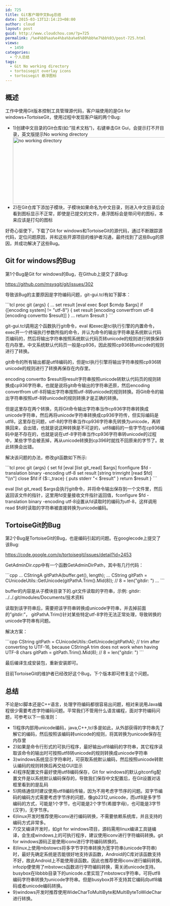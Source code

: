 ```yaml
---
id: 725
title: Git客户端中文Bug总结
date: 2015-03-13T12:14:23+08:00
author: cloud
layout: post
guid: http://www.cloudchou.com/?p=725
permalink: /%e4%b8%aa%e4%ba%ba%e6%80%bb%e7%bb%93/post-725.html
views:
  - 1450
categories:
  - 个人总结
tags:
  - Git No working directory
  - tortoisegit overlay icons
  - tortoisegit 悬浮图标
---
```

<h2>概述</h2>
<p>工作中使用Git版本控制工具管理源代码，客户端使用的是Git for windows+TortoiseGit，使用过程中发现客户端的两个Bug:</p>
<ul>
<li>1)创建中文目录的Git仓库(如:”技术文档”)，右键单击Git Gui，会提示打不开目录，英文版提示No working directory</li>
<a href="http://www.cloudchou.com/wp-content/uploads/2015/03/no-working-directory.png" target="_blank"><img src="http://www.cloudchou.com/wp-content/uploads/2015/03/no-working-directory.png" alt="no working directory" width="482" height="211" class="aligncenter size-full wp-image-727" /></a>
<li>2)在Git仓库下添加子模块，子模块如果命名为中文目录，则进入中文目录后会看到图标显示不正常，即使是已提交的文件，悬浮图标会是带问号的图标，本来应该是打勾的图标</li>
</ul>

<p>好奇心驱使下，下载了Git for windows和TortoiseGit的源代码，通过不断跟踪源代码，定位问题原因，并和这些开源项目的维护者沟通，最终找到了这些Bug的原因，并成功解决了这些Bug。</p>

<h2>Git for windows的Bug</h2>
<p>第1个Bug是Git for windows的Bug，在Github上提交了该Bug:</p>
<p><a href="https://github.com/msysgit/git/issues/302" target="_blank"> https://github.com/msysgit/git/issues/302 </a></p>
<p>导致该Bug的主要原因是字符编码问题，git-gui.tcl有如下脚本：</p>
```tcl
proc git {args} {
  ...
    set result [eval exec $opt $cmdp $args]
    if {[encoding system] != "utf-8"} {
        set result [encoding convertfrom utf-8 [encoding convertto $result]]
    }
    ...
    return $result
}
```
<p>git-gui.tcl调用这个函数执行git命令，eval 和exec是tcl执行引擎的内置命令，exec开一个终端执行参数所指的命令，并认为命令的输出字符串是系统默认代码页编码的，然后将输出字符串按照系统默认代码页转unicode的规则进行转换保存在内存里。中文系统默认代码页一般是cp936，因此按照cp936转unicode的规则进行了转换。</p>
<p>git命令的所有输出都是utf8编码的，但是tcl执行引擎将输出字符串按照cp936转unicode的规则进行了转换再保存在内存里。</p>
<p>encoding convertto $result将result字符串按照unicode转默认代码页的规则转换成cp936字符串，也就是说将git命令输出的字符串还原，然后encoding convertfrom utf-8将输出字符串按照utf-8转unicode的规则转换。将Git命令的输出字符串按照utf-8转unicode的规则转换才是正确的转换。</p>
<p>但是这里存在两个转换，先将Git命令输出字符串当作cp936字符串转换成unicode字符串，然后再将unicode字符串转换成cp936字符传，但实际编码是utf8，这里存在问题，utf-8的字符串当作cp936字符串先转换为unicode，再转换回来，会出错，也就是说这种转换是不可逆的，utf8编码的一些字节在cp936编码中是不存在的，也就是说在utf-8字符串当作cp936字符串转unicode的过程中，某些字节会被丢掉，再从unicode转换到cp396时就找不回原来的字节了。故此转换会出错。</p>
<p>解决该问题的办法，修改git函数如下所示:</p>
```tcl
proc git {args} {
set fd [eval [list git_read] $args] 
fconfigure $fd -translation binary -encoding utf-8
set result [string trimright [read $fd] "\\n"]
close $fd
if {$::_trace} {
puts stderr "< $result"
}
return $result
}
```
<p>eval [list git_read] $args会执行git命令，并将命令输出保存到一个文件里，然后返回该文件的指针，这里用fd变量接收文件指针返回值，fconfigure $fd -translation binary -encoding utf-8设置从fd读取时的编码为utf-8，这样调用read $fd时读取的字符串被直接转换为unicode编码。</p>

<h2>TortoiseGit的Bug</h2>
<p>第2个Bug是TortoiseGit的Bug，也是编码引起的问题。在googlecode上提交了该Bug: </p>
<p><a href="https://code.google.com/p/tortoisegit/issues/detail?id=2453" target="_blank"> https://code.google.com/p/tortoisegit/issues/detail?id=2453 </a></p>
<p>GetAdminDir.cpp中有一个函数GetAdminDirPath，其中有几行代码：</p>
```cpp
…
CStringA gitPathA(buffer.get(), length);
…
CString gitPath = CUnicodeUtils::GetUnicode(gitPathA.Trim().Mid(8)); // 8 = len("gitdir: ")
…
```
<p>buffer的内容是从子模块目录下的.git文件读取的字符串，示例: gitdir: ../../.git/modules/Documents/技术资料</p>
<p>读取到该字符串后，需要把该字符串转换成unicode字符串，并去掉前面的”gitdir:”， gitPathA.Trim()针对某些特定utf-8字符无法正常处理，导致转换的unicode字符串有问题。</p>
<p>解决方案：</p>
```cpp
CString gitPath = CUnicodeUtils::GetUnicode(gitPathA);
// trim after converting to UTF-16, because CStringA trim does not work when having UTF-8 chars
gitPath = gitPath.Trim().Mid(8); // 8 = len("gitdir: ")
```
<p>最后编译生成安装包，重新安装即可。</p>
<p>目前TortoiseGit的维护者已经改好这个Bug，下个版本即可修复这个问题。</p>

<h2>总结</h2>
<p>不论是tcl脚本还是C++语言，处理字符编码都很容易出问题，相对来说用Java编程很少需要考虑字符编码问题。平常我们不管用什么语言编程，面对字符编码问题，可参考以下一些准则：</p>
<ul>
<li>1)程序内部用unicode编码，java,C++,tcl多是如此，从外部获得的字符串先了解它的编码，然后按照该编码转unicode的规则，将其转换为unicode保存在内存里</li>
<li>2)如果是命令行形式的可执行程序，最好输出utf8编码的字符串，其它程序读取该命令的输出时可按照utf8转unicode的规则转换成unicode字符串</li>
<li>3)windows系统显示字符串时，可获取系统默认编码，然后按照unicode转默认编码的规则转换后再交给GUI显示</li>
<li>4)程序配置文件最好使用utf8编码保存，Git for windows的默认gitconfig配置文件是以系统默认编码保存的，导致我们保存中文配置后，在Git设置对话框里看到的是乱码</li>
<li>5)网络通信时建议使用utf8编码传输，因为不用考虑字节序的问题。双字节编码的编码方式需要考虑字节序的问题，像gb2312,unicode，而utf8是多字节编码的方式，可能是1个字节，也可能是2个字节(希腊字母)，也可能是3字节(汉字)，无字节序。</li>
<li>6)linux开发时推荐使用iconv进行编码转换，不需要依赖系统库，并且支持的编码方式非常多。</li>
<li>7)交叉编译开发时，如git for windows项目，源码需用linux编译工具链编译，会生成windows上的可执行程序，建议使用iconv进行字符编码转换。git for windows源码正是使用iconv进行字符编码转换的。</li>
<li>8)linux上使用mbstowcs将多字节字符串转换为宽字符串(unicode字符串)时，最好先确定系统是否能很好地支持该函数，Android的C库对该函数支持不好，故此Android上不能使用该函数。因此也推荐使用iconv进行编码转换。infozip便使用了mbstowcs函数进行字符编码转换，需关闭unicode支持。busybox在libbbb目录下的unicode.c里实现了mbstowcs字符串，可将utf8编码字符串转换为unicode字符串。但是busybox并不支持其它编码向utf8编码或者unicode编码转换。</li>
<li>9)windows开发时推荐使用WideCharToMultiByte和MultiByteToWideChar进行转换。</li>
</ul>


